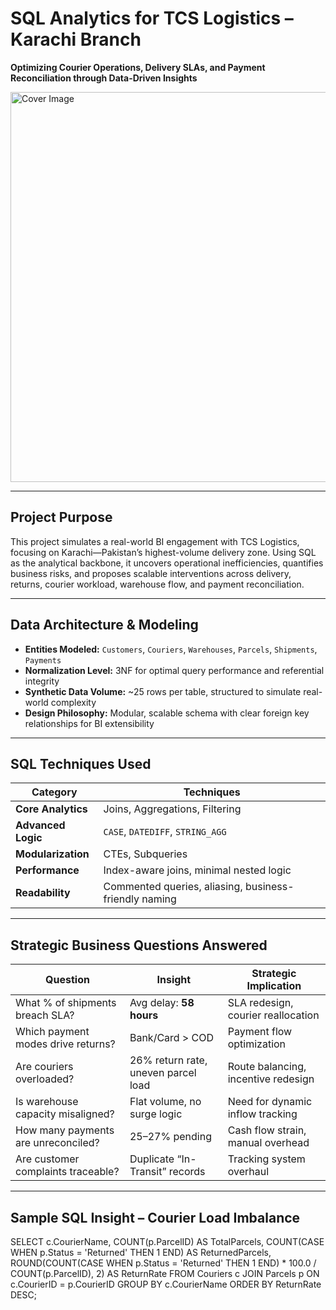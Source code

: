 #  SQL Analytics for TCS Logistics – Karachi Branch  

**Optimizing Courier Operations, Delivery SLAs, and Payment Reconciliation through Data-Driven Insights**

<img width="1109" height="624" alt="Cover Image" src="https://github.com/user-attachments/assets/afb28878-b56f-4b35-8884-4a3e11a0486b" />

---

##  Project Purpose  
This project simulates a real-world BI engagement with TCS Logistics, focusing on Karachi—Pakistan’s highest-volume delivery zone. Using SQL as the analytical backbone, it uncovers operational inefficiencies, quantifies business risks, and proposes scalable interventions across delivery, returns, courier workload, warehouse flow, and payment reconciliation.

---

## Data Architecture & Modeling  

- **Entities Modeled:** `Customers`, `Couriers`, `Warehouses`, `Parcels`, `Shipments`, `Payments`  
- **Normalization Level:** 3NF for optimal query performance and referential integrity  
- **Synthetic Data Volume:** ~25 rows per table, structured to simulate real-world complexity  
- **Design Philosophy:** Modular, scalable schema with clear foreign key relationships for BI extensibility

---

##  SQL Techniques Used  

| Category         | Techniques                                      |
|------------------|--------------------------------------------------|
| **Core Analytics** | Joins, Aggregations, Filtering                  |
| **Advanced Logic** | `CASE`, `DATEDIFF`, `STRING_AGG`               |
| **Modularization** | CTEs, Subqueries                               |
| **Performance**    | Index-aware joins, minimal nested logic        |
| **Readability**    | Commented queries, aliasing, business-friendly naming |

---

##  Strategic Business Questions Answered  

| Question                              | Insight                          | Strategic Implication              |
|---------------------------------------|----------------------------------|------------------------------------|
| What % of shipments breach SLA?       | Avg delay: **58 hours**          | SLA redesign, courier reallocation |
| Which payment modes drive returns?    | Bank/Card > COD                  | Payment flow optimization          |
| Are couriers overloaded?              | 26% return rate, uneven parcel load | Route balancing, incentive redesign |
| Is warehouse capacity misaligned?     | Flat volume, no surge logic      | Need for dynamic inflow tracking   |
| How many payments are unreconciled?   | 25–27% pending                   | Cash flow strain, manual overhead  |
| Are customer complaints traceable?    | Duplicate “In-Transit” records   | Tracking system overhaul           |

---

##  Sample SQL Insight – Courier Load Imbalance  

SELECT
  c.CourierName,
  COUNT(p.ParcelID) AS TotalParcels,
  COUNT(CASE WHEN p.Status = 'Returned' THEN 1 END) AS ReturnedParcels,
  ROUND(COUNT(CASE WHEN p.Status = 'Returned' THEN 1 END) * 100.0 / COUNT(p.ParcelID), 2) AS ReturnRate
FROM Couriers c
JOIN Parcels p ON c.CourierID = p.CourierID
GROUP BY c.CourierName
ORDER BY ReturnRate DESC;
